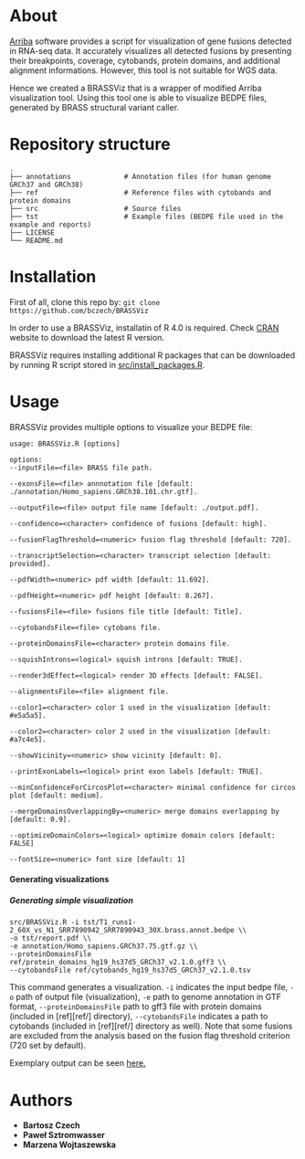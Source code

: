 About
=====
[Arriba](https://github.com/suhrig/arriba) software provides a script for visualization of gene fusions detected in RNA-seq data. It accurately visualizes all detected fusions by presenting their breakpoints, coverage, cytobands, protein domains, and additional alignment informations. However, this tool is not suitable for WGS data.

Hence we created a BRASSViz that is a wrapper of modified Arriba visualization tool. Using this tool one is able to visualize BEDPE files, generated by BRASS structural variant caller.

Repository structure
=====
    .
    ├── annotations             # Annotation files (for human genome GRCh37 and GRCh38)
    ├── ref                     # Reference files with cytobands and protein domains
    ├── src                     # Source files
    ├── tst                     # Example files (BEDPE file used in the example and reports)
    ├── LICENSE
    └── README.md
    

Installation
=====
First of all, clone this repo by: `git clone https://github.com/bczech/BRASSViz`

In order to use a BRASSViz, installatin of R 4.0 is required. Check [CRAN](https://cran.r-project.org/) website to download the latest R version.

BRASSViz requires installing additional R packages that can be downloaded by running R script stored in [src/install_packages.R](src/install_packages.R).


Usage
=====

BRASSViz provides multiple options to visualize your BEDPE file:

```
usage: BRASSViz.R [options]

options:
--inputFile=<file> BRASS file path.

--exonsFile=<file> annnotation file [default: ./annotation/Homo_sapiens.GRCh38.101.chr.gtf].

--outputFile=<file> output file name [default: ./output.pdf].

--confidence=<character> confidence of fusions [default: high].

--fusionFlagThreshold=<numeric> fusion flag threshold [default: 720].

--transcriptSelection=<character> transcript selection [default: provided].

--pdfWidth=<numeric> pdf width [default: 11.692].

--pdfHeight=<numeric> pdf height [default: 8.267].

--fusionsFile=<file> fusions file title [default: Title].

--cytobandsFile=<file> cytobans file.

--proteinDomainsFile=<character> protein domains file.

--squishIntrons=<logical> squish introns [default: TRUE].

--render3dEffect=<logical> render 3D effects [default: FALSE].

--alignmentsFile=<file> alignment file.

--color1=<character> color 1 used in the visualization [default: #e5a5a5].

--color2=<character> color 2 used in the visualization [default: #a7c4e5].

--showVicinity=<numeric> show vicinity [default: 0].

--printExonLabels=<logical> print exon labels [default: TRUE].

--minConfidenceForCircosPlot=<character> minimal confidence for circos plot [default: medium].

--mergeDomainsOverlappingBy=<numeric> merge domains overlapping by [default: 0.9].

--optimizeDomainColors=<logical> optimize domain colors [default: FALSE]

--fontSize=<numeric> font size [default: 1]
```
#### Generating visualizations

##### Generating simple visualization
```
src/BRASSViz.R -i tst/T1_runs1-2_60X_vs_N1_SRR7890942_SRR7890943_30X.brass.annot.bedpe \\
-o tst/report.pdf \\
-e annotation/Homo_sapiens.GRCh37.75.gtf.gz \\
--proteinDomainsFile ref/protein_domains_hg19_hs37d5_GRCh37_v2.1.0.gff3 \\
--cytobandsFile ref/cytobands_hg19_hs37d5_GRCh37_v2.1.0.tsv
```
This command generates a visualization. `-i` indicates the input bedpe file, `-o` path of output file (visualization), `-e` path to genome annotation in GTF format, `--proteinDomainsFile` path to gff3 file with protein domains (included in [ref][ref/] directory), `--cytobandsFile` indicates a path to cytobands (included in [ref][ref/] directory as well).
Note that some fusions are excluded from the analysis based on the fusion flag threshold criterion (720 set by default).

Exemplary output can be seen [here.](tst/report.pdf)

Authors
=====
* **Bartosz Czech**
* **Paweł Sztromwasser**
* **Marzena Wojtaszewska**

